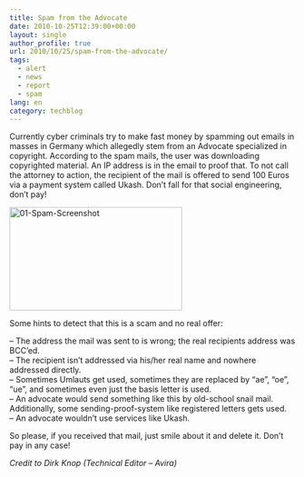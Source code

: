 ```yaml
---
title: Spam from the Advocate
date: 2010-10-25T12:39:00+00:00
layout: single
author_profile: true
url: 2010/10/25/spam-from-the-advocate/
tags:
  - alert
  - news
  - report
  - spam
lang: en
category: techblog
---
```

Currently cyber criminals try to make fast money by spamming out emails in masses in Germany which allegedly stem from an Advocate specialized in copyright. According to the spam mails, the user was downloading copyrighted material. An IP address is in the email to proof that. To not call the attorney to action, the recipient of the mail is offered to send 100 Euros via a payment system called Ukash. Don’t fall for that social engineering, don’t pay!

[<img title="01-Spam-Screenshot" border="0" alt="01-Spam-Screenshot" src="http://lh6.ggpht.com/_vaUVXcmC3OI/TMVzWvFy4WI/AAAAAAAAC5w/ghnIzCsBDww/01-Spam-Screenshot_thumb%5B3%5D.png?imgmax=800" width="304" height="182" />](http://lh4.ggpht.com/_vaUVXcmC3OI/TMVzUoBcgxI/AAAAAAAAC5s/YHIZ4Az34EI/s1600-h/01-Spam-Screenshot%5B5%5D.png)

Some hints to detect that this is a scam and no real offer:

&#8211; The address the mail was sent to is wrong; the real recipients address was BCC’ed.  
&#8211; The recipient isn’t addressed via his/her real name and nowhere addressed directly.  
&#8211; Sometimes Umlauts get used, sometimes they are replaced by “ae”, “oe”, “ue”, and sometimes even just the basis letter is used.  
&#8211; An advocate would send something like this by old-school snail mail. Additionally, some sending-proof-system like registered letters gets used.  
&#8211; An advocate wouldn’t use services like Ukash.

So please, if you received that mail, just smile about it and delete it. Don’t pay in any case!

_Credit to Dirk Knop (Technical Editor – Avira)_